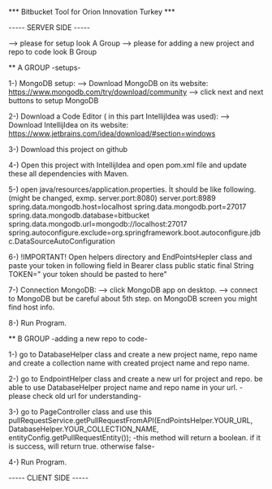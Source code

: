 *** Bitbucket Tool for Orion Innovation Turkey ***

----- SERVER SIDE -----

--> please for setup look A Group
--> please for adding a new project and repo to code look B Group


** A GROUP
-setups-

1-) MongoDB setup:
--> Download MongoDB on its website: https://www.mongodb.com/try/download/community
--> click next and next buttons to setup MongoDB

2-) Download a Code Editor ( in this part IntellijIdea was used):
--> Download IntellijIdea on its website: https://www.jetbrains.com/idea/download/#section=windows

3-) Download this project on github

4-) Open this project with IntellijIdea and open pom.xml file and update these all dependencies with Maven.

5-) open java/resources/application.properties. İt should be like following. (might be changed, exmp. server.port:8080)
        server.port:8989
        spring.data.mongodb.host=localhost
        spring.data.mongodb.port=27017
        spring.data.mongodb.database=bitbucket
        spring.data.mongodb.url=mongodb://localhost:27017
        spring.autoconfigure.exclude=org.springframework.boot.autoconfigure.jdbc.DataSourceAutoConfiguration

6-) !IMPORTANT! Open helpers directory and EndPointsHepler class and paste your token in following field in Bearer class
        public static final String TOKEN=" your token should be pasted to here"

7-) Connection MongoDB:
--> click MongoDB app on desktop.
--> connect to MongoDB but be careful about 5th step. on MongoDB screen you might find host info.

8-) Run Program.


** B GROUP
-adding a new repo to code-

1-) go to DatabaseHelper class and create a new project name, repo name and create a collection name with created project name and repo name.

2-) go to EndpointHelper class and create a new url for project and repo. be able to use DatabaseHelper project name and repo name in your url. 
-please check old url for understanding-

3-) go to PageController class and use this pullRequestService.getPullRequestFromAPI(EndPointsHelper.YOUR_URL,
DatabaseHelper.YOUR_COLLECTION_NAME, entityConfig.getPullRequestEntity());
-this method will return a boolean. if it is success, will return true. otherwise false-

4-) Run Program.



----- CLIENT SIDE -----


